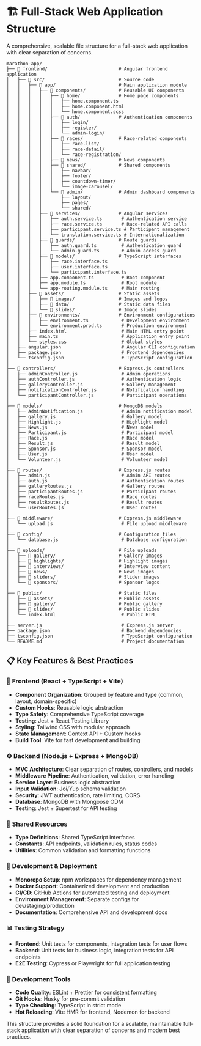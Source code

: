 # 🏗️ Full-Stack Web Application Structure

A comprehensive, scalable file structure for a full-stack web application with clear separation of concerns.

```
marathon-app/
├── 📁 frontend/                          # Angular frontend application
│   ├── 📁 src/                           # Source code
│   │   ├── 📁 app/                       # Main application module
│   │   │   ├── 📁 components/            # Reusable UI components
│   │   │   │   ├── 📁 home/              # Home page components
│   │   │   │   │   ├── home.component.ts
│   │   │   │   │   ├── home.component.html
│   │   │   │   │   └── home.component.scss
│   │   │   │   ├── 📁 auth/              # Authentication components
│   │   │   │   │   ├── login/
│   │   │   │   │   ├── register/
│   │   │   │   │   └── admin-login/
│   │   │   │   ├── 📁 races/             # Race-related components
│   │   │   │   │   ├── race-list/
│   │   │   │   │   ├── race-detail/
│   │   │   │   │   └── race-registration/
│   │   │   │   ├── 📁 news/              # News components
│   │   │   │   ├── 📁 shared/            # Shared components
│   │   │   │   │   ├── navbar/
│   │   │   │   │   ├── footer/
│   │   │   │   │   ├── countdown-timer/
│   │   │   │   │   └── image-carousel/
│   │   │   │   └── 📁 admin/             # Admin dashboard components
│   │   │   │       ├── layout/
│   │   │   │       ├── pages/
│   │   │   │       └── shared/
│   │   │   ├── 📁 services/              # Angular services
│   │   │   │   ├── auth.service.ts       # Authentication service
│   │   │   │   ├── race.service.ts       # Race-related API calls
│   │   │   │   ├── participant.service.ts # Participant management
│   │   │   │   └── translation.service.ts # Internationalization
│   │   │   ├── 📁 guards/                # Route guards
│   │   │   │   ├── auth.guard.ts         # Authentication guard
│   │   │   │   └── admin.guard.ts        # Admin access guard
│   │   │   ├── 📁 models/                # TypeScript interfaces
│   │   │   │   ├── race.interface.ts
│   │   │   │   ├── user.interface.ts
│   │   │   │   └── participant.interface.ts
│   │   │   ├── app.component.ts          # Root component
│   │   │   ├── app.module.ts             # Root module
│   │   │   └── app-routing.module.ts     # Main routing
│   │   ├── 📁 assets/                    # Static assets
│   │   │   ├── 📁 images/                # Images and logos
│   │   │   ├── 📁 data/                  # Static data files
│   │   │   └── 📁 slides/                # Image slides
│   │   ├── 📁 environments/              # Environment configurations
│   │   │   ├── environment.ts            # Development environment
│   │   │   └── environment.prod.ts       # Production environment
│   │   ├── index.html                    # Main HTML entry point
│   │   ├── main.ts                       # Application entry point
│   │   └── styles.css                    # Global styles
│   ├── angular.json                      # Angular CLI configuration
│   ├── package.json                      # Frontend dependencies
│   └── tsconfig.json                     # TypeScript configuration
│
├── 📁 controllers/                       # Express.js controllers
│   ├── adminController.js                # Admin operations
│   ├── authController.js                 # Authentication logic
│   ├── galleryController.js              # Gallery management
│   ├── notificationController.js         # Notification handling
│   └── participantController.js          # Participant operations
│
├── 📁 models/                            # MongoDB models
│   ├── AdminNotification.js              # Admin notification model
│   ├── gallery.js                        # Gallery model
│   ├── Highlight.js                      # Highlight model
│   ├── News.js                           # News model
│   ├── Participant.js                    # Participant model
│   ├── Race.js                           # Race model
│   ├── Result.js                         # Result model
│   ├── Sponsor.js                        # Sponsor model
│   ├── User.js                           # User model
│   └── Volunteer.js                      # Volunteer model
│
├── 📁 routes/                            # Express.js routes
│   ├── admin.js                          # Admin API routes
│   ├── auth.js                           # Authentication routes
│   ├── galleryRoutes.js                  # Gallery routes
│   ├── participantRoutes.js              # Participant routes
│   ├── raceRoutes.js                     # Race routes
│   ├── resultRoutes.js                   # Result routes
│   └── userRoutes.js                     # User routes
│
├── 📁 middleware/                        # Express.js middleware
│   └── upload.js                         # File upload middleware
│
├── 📁 config/                            # Configuration files
│   └── database.js                       # Database configuration
│
├── 📁 uploads/                           # File uploads
│   ├── 📁 gallery/                       # Gallery images
│   ├── 📁 highlights/                    # Highlight images
│   ├── 📁 interviews/                    # Interview content
│   ├── 📁 news/                          # News images
│   ├── 📁 sliders/                       # Slider images
│   └── 📁 sponsors/                      # Sponsor logos
│
├── 📁 public/                            # Static files
│   ├── 📁 assets/                        # Public assets
│   ├── 📁 gallery/                       # Public gallery
│   ├── 📁 slides/                        # Public slides
│   └── index.html                        # Public HTML
│
├── server.js                             # Express.js server
├── package.json                          # Backend dependencies
├── tsconfig.json                         # TypeScript configuration
└── README.md                             # Project documentation
```

## 📋 Key Features & Best Practices

### 🎯 **Frontend (React + TypeScript + Vite)**
- **Component Organization**: Grouped by feature and type (common, layout, domain-specific)
- **Custom Hooks**: Reusable logic abstraction
- **Type Safety**: Comprehensive TypeScript coverage
- **Testing**: Jest + React Testing Library
- **Styling**: Tailwind CSS with modular approach
- **State Management**: Context API + Custom hooks
- **Build Tool**: Vite for fast development and building

### ⚙️ **Backend (Node.js + Express + MongoDB)**
- **MVC Architecture**: Clear separation of routes, controllers, and models
- **Middleware Pipeline**: Authentication, validation, error handling
- **Service Layer**: Business logic abstraction
- **Input Validation**: Joi/Yup schema validation
- **Security**: JWT authentication, rate limiting, CORS
- **Database**: MongoDB with Mongoose ODM
- **Testing**: Jest + Supertest for API testing

### 🔗 **Shared Resources**
- **Type Definitions**: Shared TypeScript interfaces
- **Constants**: API endpoints, validation rules, status codes
- **Utilities**: Common validation and formatting functions

### 🚀 **Development & Deployment**
- **Monorepo Setup**: npm workspaces for dependency management
- **Docker Support**: Containerized development and production
- **CI/CD**: GitHub Actions for automated testing and deployment
- **Environment Management**: Separate configs for dev/staging/production
- **Documentation**: Comprehensive API and development docs

### 📊 **Testing Strategy**
- **Frontend**: Unit tests for components, integration tests for user flows
- **Backend**: Unit tests for business logic, integration tests for API endpoints
- **E2E Testing**: Cypress or Playwright for full application testing

### 🔧 **Development Tools**
- **Code Quality**: ESLint + Prettier for consistent formatting
- **Git Hooks**: Husky for pre-commit validation
- **Type Checking**: TypeScript in strict mode
- **Hot Reloading**: Vite HMR for frontend, Nodemon for backend

This structure provides a solid foundation for a scalable, maintainable full-stack application with clear separation of concerns and modern best practices. 